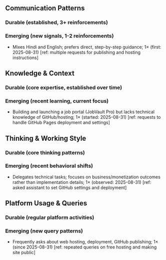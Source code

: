## Communication Patterns
### Durable (established, 3+ reinforcements)

### Emerging (new signals, 1-2 reinforcements)
- Mixes Hindi and English; prefers direct, step-by-step guidance; 1× (first: 2025-08-31) [ref: multiple requests for publishing and hosting instructions]

## Knowledge & Context
### Durable (core expertise, established over time)

### Emerging (recent learning, current focus)
- Building and launching a job portal (JobVault Pro) but lacks technical knowledge of GitHub/hosting; 1× (started: 2025-08-31) [ref: requests to handle GitHub Pages deployment and settings]

## Thinking & Working Style
### Durable (core thinking patterns)

### Emerging (recent behavioral shifts)
- Delegates technical tasks; focuses on business/monetization outcomes rather than implementation details; 1× (observed: 2025-08-31) [ref: asked assistant to set GitHub settings and deployment]

## Platform Usage & Queries
### Durable (regular platform activities)

### Emerging (new query patterns)
- Frequently asks about web hosting, deployment, GitHub publishing; 1× (since 2025-08-31) [ref: repeated queries on free hosting and making site public]